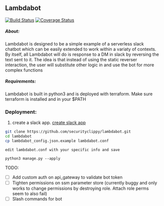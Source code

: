 ## Lambdabot

[![Build Status](https://travis-ci.org/securityclippy/lambdabot.svg?branch=master)](https://travis-ci.org/securityclippy/lambdabot)
[![Coverage Status](https://coveralls.io/repos/github/securityclippy/lambdabot/badge.svg?branch=master)](https://coveralls.io/github/securityclippy/lambdabot?branch=master)

##### About:  
Lambdabot is designed to be a simple example of a serverless slack chatbot which can
be easily extended to work within a variaty of contexts.  By itself, all Lambdabot will do is
response to a DM in slack by reversing the text sent to it.  The idea is that instead of using
the static reverser interaction, the user will substitute other logic in and use the bot for
more complex functions

##### Requirements: 
Lambdabot is built in python3 and is deployed with terraform. Make sure terraform is installed and in your
$PATH

### Deployment:

1. create a slack app.  [create slack app](docs/slack_bot_setup.md)

```bash
git clone https://github.com/securityclippy/lambdabot.git
cd lambdabot
cp lambdabot_config.json.example lambdabot.conf
```
```commandline
edit lambdabot.conf with your specific info and save
```

```commandline
python3 manage.py --apply
```


TODO:
- [ ] Add custom auth on api_gateway to validate bot token
- [ ] Tighten permissions on ssm parameter store (currently buggy and only works
to change permissions by destroying role.  Attach role perms seem to also fail)
- [ ] Slash commands for bot 
